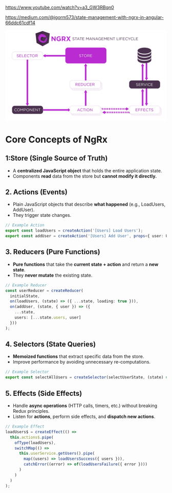 https://www.youtube.com/watch?v=a3_GW3RBqn0

https://medium.com/@igorm573/state-management-with-ngrx-in-angular-66ddc61cdf14

![alt text](image.png)

# Core Concepts of NgRx

## 1:Store (Single Source of Truth)

- A **centralized JavaScript object** that holds the entire application state.
- Components **read** data from the store but **cannot modify it directly.**

## 2. Actions (Events)

- Plain JavaScript objects that describe **what happened** (e.g., LoadUsers, AddUser).
- They trigger state changes.

```ts
// Example Action
export const loadUsers = createAction('[Users] Load Users');
export const addUser = createAction('[Users] Add User', props<{ user: User }>());
```

## 3. Reducers (Pure Functions)

- **Pure functions** that take the **current state + action** and return a **new state**.
- They **never mutate** the existing state.

```ts
// Example Reducer
const userReducer = createReducer(
  initialState,
  on(loadUsers, (state) => ({ ...state, loading: true })),
  on(addUser, (state, { user }) => ({
    ...state,
    users: [...state.users, user]
  }))
);
```

## 4. Selectors (State Queries)

- **Memoized functions** that extract specific data from the store.
- Improve performance by avoiding unnecessary re-computations.

```ts
// Example Selector
export const selectAllUsers = createSelector(selectUserState, (state) => state.users);
```

## 5. Effects (Side Effects)

- Handle **async operations** (HTTP calls, timers, etc.) without breaking Redux principles.
- Listen for **actions**, perform side effects, and **dispatch new actions**.

```ts
// Example Effect
loadUsers$ = createEffect(() =>
  this.actions$.pipe(
    ofType(loadUsers),
    switchMap(() =>
      this.userService.getUsers().pipe(
        map((users) => loadUsersSuccess({ users })),
        catchError((error) => of(loadUsersFailure({ error })))
      )
    )
  )
);
```
